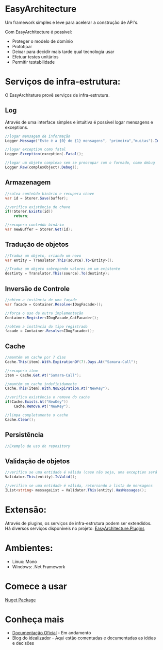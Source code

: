 # EasyArchitecture

Um framework simples e leve para acelerar a construção de API's.

Com EasyArchitecture é possível:
* Proteger o modelo de domínio
* Prototipar
* Deixar para decidir mais tarde qual tecnologia usar
* Efetuar testes unitários
* Permitir testabilidade


# Serviços de infra-estrutura:

O EasyArchiteture provê serviços de infra-estrutura.

## Log

Através de uma interface simples e intuítiva é possível logar mensagens e exceptions.

```csharp
//logar mensagem de informação
Logger.Message("Este é a {0} de {1} mensagens", "primeira","muitas").Info();

//logar exception como fatal
Logger.Exception(exception).Fatal();

//logar um objeto complexo sem se preocupar com o formado, como debug
Logger.Raw(complexObject).Debug();

```

## Armazenagem

```csharp
//salva conteúdo binário e recupera chave
var id = Storer.Save(buffer);

//verifica existência de chave
if(!Storer.Exists(id))
    return;

//recupera conteúdo binário
var newBuffer = Storer.Get(id);

```


## Tradução de objetos

```csharp
//Traduz um objeto, criando um novo
var entity = Translator.This(source).To<Entity>();

//Traduz um objeto sobrepondo valores em um existente
destinty = Translator.This(source).To(destinty);

```

## Inversão de Controle

```csharp
//obtem a instância de uma façade
var facade = Container.Resolve<IDogFacade>();

//força o uso de outra implementação
Container.Register<IDogFacade,CatFacade>();

//obtem a instância do tipo registrado
facade = Container.Resolve<IDogFacade>();

```
## Cache

```csharp
//mantém em cache por 7 dias
Cache.This(item).With.ExpirationOf(7).Days.At("Samara-Call");

//recupera item
item = Cache.Get.At("Samara-Call");

//mantém em cache indefinidamente
Cache.This(item).With.NoExpiration.At("NewKey");

//verifica existência e remove do cache
if(Cache.Exists.At("NewKey"))
    Cache.Remove.At("NewKey");

//limpa completamente o cache
Cache.Clear();


```
## Persistência

```csharp
//Exemplo de uso do repository

```
## Validação de objetos

```csharp
//verifica se uma entidade é válida (caso não seja, uma exception será lançada)
Validator.This(entity).IsValid();

//verifica se uma entidade é válida, retornando a lista de mensagens
IList<string> messageList = Validator.This(entity).HasMessages();

```

# Extensão:
Através de plugins, os serviços de infra-estrutura podem ser extendidos.
Há diversos serviços disponíveis no projeto: [EasyArchitecture.Plugins](https://github.com/henriquericcio/EasyArchitecture.Plugins)

# Ambientes:
* Linux: Mono 
* Windows: .Net Framework

# Comece a usar
[Nuget Package](http://nuget.org/packages/easyarchitecture)

# Conheça mais
* [Documentação Oficial](http://henriquericcio.github.com/EasyArchitecture/) - Em andamento
* [Blog do idealizador](http://henriquericcio.com/category/easyarchitecture/) - Aqui estão comentadas e documentadas as idéias e decisões
